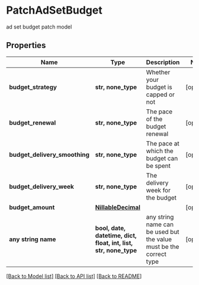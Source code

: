 # PatchAdSetBudget

ad set budget patch model

## Properties
Name | Type | Description | Notes
------------ | ------------- | ------------- | -------------
**budget_strategy** | **str, none_type** | Whether your budget is capped or not | [optional] 
**budget_renewal** | **str, none_type** | The pace of the budget renewal | [optional] 
**budget_delivery_smoothing** | **str, none_type** | The pace at which the budget can be spent | [optional] 
**budget_delivery_week** | **str, none_type** | The delivery week for the budget | [optional] 
**budget_amount** | [**NillableDecimal**](NillableDecimal.md) |  | [optional] 
**any string name** | **bool, date, datetime, dict, float, int, list, str, none_type** | any string name can be used but the value must be the correct type | [optional]

[[Back to Model list]](../README.md#documentation-for-models) [[Back to API list]](../README.md#documentation-for-api-endpoints) [[Back to README]](../README.md)


